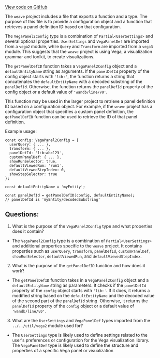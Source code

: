 [View code on GitHub](https://github.com/wandb/weave/weave-js/src/common/components/PanelVega2/common.tsx)

The `weave` project includes a file that exports a function and a type. The purpose of this file is to provide a configuration object and a function that retrieves a panel definition ID based on that configuration. 

The `VegaPanel2Config` type is a combination of `Partial<UserSettings>` and several optional properties. `UserSettings` and `VegaPanelDef` are imported from a `vega2` module, while `Query` and `Transform` are imported from a `vega3` module. This suggests that the `weave` project is using Vega, a visualization grammar and toolkit, to create visualizations. 

The `getPanelDefID` function takes a `VegaPanel2Config` object and a `defaultEntityName` string as arguments. If the `panelDefId` property of the config object starts with `'lib:'`, the function returns a string that concatenates the `defaultEntityName` with a decoded substring of the `panelDefId`. Otherwise, the function returns the `panelDefId` property of the config object or a default value of `'wandb/line/v0'`. 

This function may be used in the larger project to retrieve a panel definition ID based on a configuration object. For example, if the `weave` project has a configuration object that specifies a custom panel definition, the `getPanelDefID` function can be used to retrieve the ID of that panel definition. 

Example usage:

```
const config: VegaPanel2Config = {
  userQuery: { ... },
  transform: { ... },
  panelDefId: 'lib:abc123',
  customPanelDef: { ... },
  showRunSelector: true,
  defaultViewedRun: 'run1',
  defaultViewedStepIndex: 0,
  showStepSelector: true
};

const defaultEntityName = 'myEntity';

const panelDefId = getPanelDefID(config, defaultEntityName);
// panelDefId is 'myEntity/decodedSubstring'
```
## Questions: 
 1. What is the purpose of the `VegaPanel2Config` type and what properties does it contain?
- The `VegaPanel2Config` type is a combination of `Partial<UserSettings>` and additional properties specific to the `weave` project. It contains properties such as `userQuery`, `transform`, `panelDefId`, `customPanelDef`, `showRunSelector`, `defaultViewedRun`, and `defaultViewedStepIndex`.

2. What is the purpose of the `getPanelDefID` function and how does it work?
- The `getPanelDefID` function takes in a `VegaPanel2Config` object and a `defaultEntityName` string as parameters. It checks if the `panelDefId` property of the `config` object starts with `'lib:'`. If it does, it returns a modified string based on the `defaultEntityName` and the decoded value of the second part of the `panelDefId` string. Otherwise, it returns the `panelDefId` property of the `config` object or a default value of `'wandb/line/v0'`.

3. What are the `UserSettings` and `VegaPanelDef` types imported from the `../../util/vega2` module used for?
- The `UserSettings` type is likely used to define settings related to the user's preferences or configuration for the Vega visualization library. The `VegaPanelDef` type is likely used to define the structure and properties of a specific Vega panel or visualization.